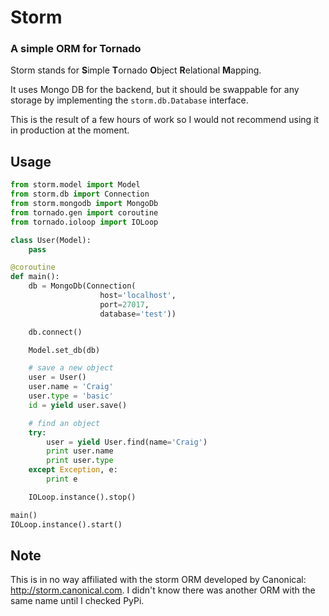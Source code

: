 # Storm

### A simple ORM for Tornado

Storm stands for **S**imple **T**ornado **O**bject **R**elational **M**apping.

It uses Mongo DB for the backend, but it should be swappable for any storage by implementing the `storm.db.Database` interface.

This is the result of a few hours of work so I would not recommend using it in production at the moment.

## Usage

```python
from storm.model import Model
from storm.db import Connection
from storm.mongodb import MongoDb
from tornado.gen import coroutine
from tornado.ioloop import IOLoop

class User(Model):
    pass

@coroutine
def main():
    db = MongoDb(Connection(
                    host='localhost',
                    port=27017,
                    database='test'))

    db.connect()

    Model.set_db(db)

    # save a new object
    user = User()
    user.name = 'Craig'
    user.type = 'basic'
    id = yield user.save()

    # find an object
    try:
        user = yield User.find(name='Craig')
        print user.name
        print user.type
    except Exception, e:
        print e

    IOLoop.instance().stop()

main()
IOLoop.instance().start()
```

## Note

This is in no way affiliated with the storm ORM developed by Canonical: http://storm.canonical.com.  I didn't know there was another ORM with the same name until I checked PyPi.
